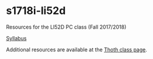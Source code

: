 # s1718i-li52d
Resources for the LI52D PC class (Fall 2017/2018)

[Syllabus](https://github.com/isel-leic-pc/s1718i-li52d/wiki/Syllabus)

Additional resources are available at the [Thoth class page](https://adeetc.thothapp.com/classes/PC/1718i/LI52D/info). 
